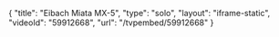 {
    "title": "Eibach Miata MX-5",
    "type": "solo",
    "layout": "iframe-static",
    "videoId": "59912668",
    "url": "\/tvpembed\/59912668"
}